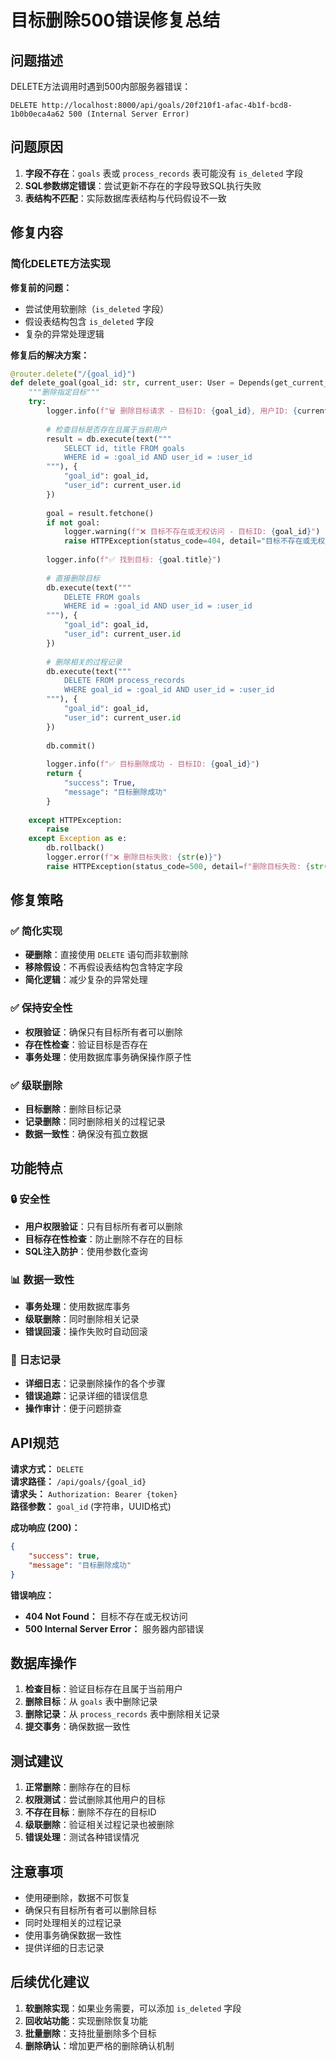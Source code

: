 # 目标删除500错误修复总结

## 问题描述
DELETE方法调用时遇到500内部服务器错误：
```
DELETE http://localhost:8000/api/goals/20f210f1-afac-4b1f-bcd8-1b0b0eca4a62 500 (Internal Server Error)
```

## 问题原因
1. **字段不存在**：`goals` 表或 `process_records` 表可能没有 `is_deleted` 字段
2. **SQL参数绑定错误**：尝试更新不存在的字段导致SQL执行失败
3. **表结构不匹配**：实际数据库表结构与代码假设不一致

## 修复内容

### 简化DELETE方法实现

**修复前的问题：**
- 尝试使用软删除（`is_deleted` 字段）
- 假设表结构包含 `is_deleted` 字段
- 复杂的异常处理逻辑

**修复后的解决方案：**
```python
@router.delete("/{goal_id}")
def delete_goal(goal_id: str, current_user: User = Depends(get_current_user), db: Session = Depends(get_db)):
    """删除指定目标"""
    try:
        logger.info(f"🗑️ 删除目标请求 - 目标ID: {goal_id}, 用户ID: {current_user.id}")
        
        # 检查目标是否存在且属于当前用户
        result = db.execute(text("""
            SELECT id, title FROM goals 
            WHERE id = :goal_id AND user_id = :user_id
        """), {
            "goal_id": goal_id,
            "user_id": current_user.id
        })
        
        goal = result.fetchone()
        if not goal:
            logger.warning(f"❌ 目标不存在或无权访问 - 目标ID: {goal_id}")
            raise HTTPException(status_code=404, detail="目标不存在或无权访问")
        
        logger.info(f"✅ 找到目标: {goal.title}")
        
        # 直接删除目标
        db.execute(text("""
            DELETE FROM goals 
            WHERE id = :goal_id AND user_id = :user_id
        """), {
            "goal_id": goal_id,
            "user_id": current_user.id
        })
        
        # 删除相关的过程记录
        db.execute(text("""
            DELETE FROM process_records 
            WHERE goal_id = :goal_id AND user_id = :user_id
        """), {
            "goal_id": goal_id,
            "user_id": current_user.id
        })
        
        db.commit()
        
        logger.info(f"✅ 目标删除成功 - 目标ID: {goal_id}")
        return {
            "success": True,
            "message": "目标删除成功"
        }
        
    except HTTPException:
        raise
    except Exception as e:
        db.rollback()
        logger.error(f"❌ 删除目标失败: {str(e)}")
        raise HTTPException(status_code=500, detail=f"删除目标失败: {str(e)}")
```

## 修复策略

### ✅ 简化实现
- **硬删除**：直接使用 `DELETE` 语句而非软删除
- **移除假设**：不再假设表结构包含特定字段
- **简化逻辑**：减少复杂的异常处理

### ✅ 保持安全性
- **权限验证**：确保只有目标所有者可以删除
- **存在性检查**：验证目标是否存在
- **事务处理**：使用数据库事务确保操作原子性

### ✅ 级联删除
- **目标删除**：删除目标记录
- **记录删除**：同时删除相关的过程记录
- **数据一致性**：确保没有孤立数据

## 功能特点

### 🔒 安全性
- **用户权限验证**：只有目标所有者可以删除
- **目标存在性检查**：防止删除不存在的目标
- **SQL注入防护**：使用参数化查询

### 📊 数据一致性
- **事务处理**：使用数据库事务
- **级联删除**：同时删除相关记录
- **错误回滚**：操作失败时自动回滚

### 📝 日志记录
- **详细日志**：记录删除操作的各个步骤
- **错误追踪**：记录详细的错误信息
- **操作审计**：便于问题排查

## API规范

**请求方式：** `DELETE`  
**请求路径：** `/api/goals/{goal_id}`  
**请求头：** `Authorization: Bearer {token}`  
**路径参数：** `goal_id` (字符串，UUID格式)

**成功响应 (200)：**
```json
{
    "success": true,
    "message": "目标删除成功"
}
```

**错误响应：**
- **404 Not Found：** 目标不存在或无权访问
- **500 Internal Server Error：** 服务器内部错误

## 数据库操作

1. **检查目标**：验证目标存在且属于当前用户
2. **删除目标**：从 `goals` 表中删除记录
3. **删除记录**：从 `process_records` 表中删除相关记录
4. **提交事务**：确保数据一致性

## 测试建议

1. **正常删除**：删除存在的目标
2. **权限测试**：尝试删除其他用户的目标
3. **不存在目标**：删除不存在的目标ID
4. **级联删除**：验证相关过程记录也被删除
5. **错误处理**：测试各种错误情况

## 注意事项

- 使用硬删除，数据不可恢复
- 确保只有目标所有者可以删除目标
- 同时处理相关的过程记录
- 使用事务确保数据一致性
- 提供详细的日志记录

## 后续优化建议

1. **软删除实现**：如果业务需要，可以添加 `is_deleted` 字段
2. **回收站功能**：实现删除恢复功能
3. **批量删除**：支持批量删除多个目标
4. **删除确认**：增加更严格的删除确认机制
